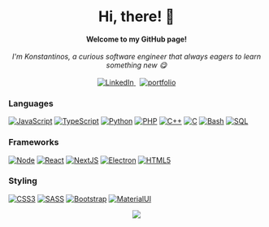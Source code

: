 <h1 align="center">Hi, there! 👋</h1>

<p align="center">
  <b>Welcome to my GitHub page!</b><br><br>
  <i>I'm Konstantinos, a curious software engineer that always eagers to learn something new 😋</i>
  <br><br>
  <a href="https://www.linkedin.com/in/konstantinos-andreou97/" target="_blank">
      <img src="https://img.shields.io/badge/LinkedIn-black?style=for-the-badge&logo=linkedin" alt="LinkedIn">
  </a>
  &nbsp;
  <a href="https://kotsiossp97.github.io/" target="_blank">
    <img src="https://img.shields.io/badge/Portfolio-black?style=for-the-badge" alt="portfolio">
  </a>
</p>

### Languages
[![JavaScript](https://img.shields.io/badge/javascript-black?style=for-the-badge&logo=javascript)](https://github.com/kotsiossp97)
[![TypeScript](https://img.shields.io/badge/typescript-black?style=for-the-badge&logo=typescript)](https://github.com/kotsiossp97)
[![Python](https://img.shields.io/badge/python-black?style=for-the-badge&logo=python)](https://github.com/kotsiossp97)
[![PHP](https://img.shields.io/badge/php-black?style=for-the-badge&logo=php)](https://github.com/kotsiossp97)
[![C++](https://img.shields.io/badge/c++-black?style=for-the-badge&logo=cplusplus)](https://github.com/kotsiossp97)
[![C](https://img.shields.io/badge/c-black?style=for-the-badge&logo=c)](https://github.com/kotsiossp97)
[![Bash](https://img.shields.io/badge/bash-black?style=for-the-badge&logo=gnu-bash&logoColor=white)](https://github.com/kotsiossp97)
[![SQL](https://img.shields.io/badge/sql-black?style=for-the-badge&logo=mysql)](https://github.com/kotsiossp97)


### Frameworks
[![Node](https://img.shields.io/badge/nodejs-black?style=for-the-badge&logo=node.js)](https://github.com/kotsiossp97)
[![React](https://img.shields.io/badge/react-black?style=for-the-badge&logo=react)](https://github.com/kotsiossp97)
[![NextJS](https://img.shields.io/badge/nextJs-black?style=for-the-badge&logo=next.js)](https://github.com/kotsiossp97)
[![Electron](https://img.shields.io/badge/electron-black?style=for-the-badge&logo=electron)](https://github.com/kotsiossp97)
[![HTML5](https://img.shields.io/badge/html5-black?style=for-the-badge&logo=html5)](https://github.com/kotsiossp97)

### Styling
[![CSS3](https://img.shields.io/badge/css3-black?style=for-the-badge&logo=css3)](https://github.com/kotsiossp97)
[![SASS](https://img.shields.io/badge/Saas-black?style=for-the-badge&logo=sass)](https://github.com/kotsiossp97)
[![Bootstrap](https://img.shields.io/badge/bootstrap-black?style=for-the-badge&logo=bootstrap)](https://github.com/kotsiossp97)
[![MaterialUI](https://img.shields.io/badge/MaterialUI-black?style=for-the-badge&logo=mui)](https://github.com/kotsiossp97)
<p align="center">
  <a href="">
    <img src="https://komarev.com/ghpvc/?username=kotsiossp97&color=red&style=for-the-badge" />
  </a>
</p>
<!--
**kotsiossp97/kotsiossp97** is a ✨ _special_ ✨ repository because its `README.md` (this file) appears on your GitHub profile.

Here are some ideas to get you started:

- 🔭 I’m currently working on ...
- 🌱 I’m currently learning ...
- 👯 I’m looking to collaborate on ...
- 🤔 I’m looking for help with ...
- 💬 Ask me about ...
- 📫 How to reach me: ...
- 😄 Pronouns: ...
- ⚡ Fun fact: ...
-->
